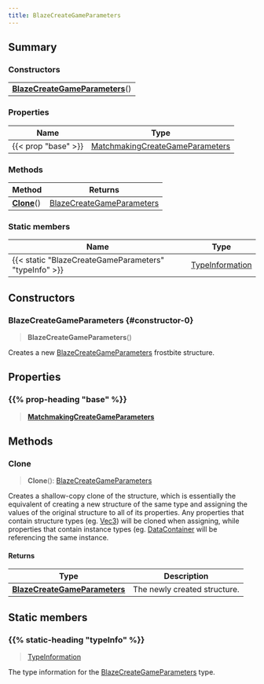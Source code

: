```yaml
---
title: BlazeCreateGameParameters
---
```



## Summary
### Constructors
| |
| ----------- |
| **[BlazeCreateGameParameters](#constructor-0)**() |

### Properties
| Name | Type |
| ---- | ---- |
| {{< prop "base" >}} | [MatchmakingCreateGameParameters](/vext/ref/fb/matchmakingcreategameparameters) |

### Methods
| Method | Returns |
| ------ | ---- |
| **[Clone](#clone)**() | [BlazeCreateGameParameters](/vext/ref/fb/blazecreategameparameters) |

### Static members
| Name | Type |
| ---- | ---- |
| {{< static "BlazeCreateGameParameters" "typeInfo" >}} | [TypeInformation](/vext/ref/shared/class/typeinformation) |

## Constructors
### BlazeCreateGameParameters {#constructor-0}
> **BlazeCreateGameParameters**()

Creates a new [BlazeCreateGameParameters](/vext/ref/fb/blazecreategameparameters) frostbite structure.

## Properties
### {{% prop-heading "base" %}}
> **[MatchmakingCreateGameParameters](/vext/ref/fb/matchmakingcreategameparameters)**

## Methods
### Clone
> **Clone**(): [BlazeCreateGameParameters](/vext/ref/fb/blazecreategameparameters)

Creates a shallow-copy clone of the structure, which is essentially the equivalent of creating a new structure of the same type and assigning the values of the original structure to all of its properties. Any properties that contain structure types (eg. [Vec3](/vext/ref/shared/class/vec3)) will be cloned when assigning, while properties that contain instance types (eg. [DataContainer](/vext/ref/shared/class/datacontainer) will be referencing the same instance.

#### Returns
| Type | Description |
| ---- | ----------- |
| **[BlazeCreateGameParameters](/vext/ref/fb/blazecreategameparameters)** | The newly created structure. |

## Static members
### {{% static-heading "typeInfo" %}}
> [TypeInformation](/vext/ref/shared/class/typeinformation)

The type information for the [BlazeCreateGameParameters](/vext/ref/fb/blazecreategameparameters) type.

